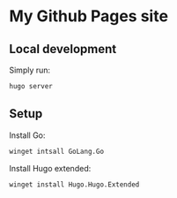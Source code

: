 # My Github Pages site

## Local development

Simply run:

```bash
hugo server
```

## Setup

Install Go:

```bash
winget intsall GoLang.Go
```

Install Hugo extended:

```bash
winget install Hugo.Hugo.Extended
```
